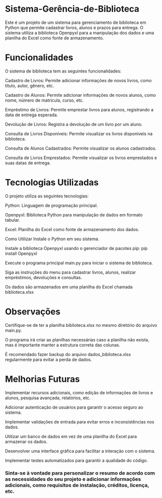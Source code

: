 # Sistema-Gerência-de-Biblioteca

Este é um projeto de um sistema para gerenciamento de biblioteca em Python que permite cadastrar livros, alunos e prazos para entrega. O sistema utiliza a biblioteca Openpyxl para a manipulação dos dados e uma planilha do Excel como fonte de armazenamento.

# Funcionalidades
O sistema de biblioteca tem as seguintes funcionalidades:

Cadastro de Livros: Permite adicionar informações de novos livros, como título, autor, gênero, etc.

Cadastro de Alunos: Permite adicionar informações de novos alunos, como nome, número de matrícula, curso, etc.

Empréstimo de Livros: Permite emprestar livros para alunos, registrando a data de entrega esperada.

Devolução de Livros: Registra a devolução de um livro por um aluno.

Consulta de Livros Disponíveis: Permite visualizar os livros disponíveis na biblioteca.

Consulta de Alunos Cadastrados: Permite visualizar os alunos cadastrados.

Consulta de Livros Emprestados: Permite visualizar os livros emprestados e suas datas de entrega.

# Tecnologias Utilizadas
O projeto utiliza as seguintes tecnologias:

Python: Linguagem de programação principal.

Openpyxl: Biblioteca Python para manipulação de dados em formato tabular.

Excel: Planilha do Excel como fonte de armazenamento dos dados.

Como Utilizar
Instale o Python em seu sistema.

Instale a biblioteca Openpyxl usando o gerenciador de pacotes pip:
pip install Openpyxl

Execute o programa principal main.py para iniciar o sistema de biblioteca.

Siga as instruções do menu para cadastrar livros, alunos, realizar empréstimos, devoluções e consultas.

Os dados são armazenados em uma planilha do Excel chamada biblioteca.xlsx

# Observações
Certifique-se de ter a planilha biblioteca.xlsx no mesmo diretório do arquivo main.py.

O programa irá criar as planilhas necessárias caso a planilha não exista, mas é importante manter a estrutura correta das colunas.

É recomendado fazer backup do arquivo dados_biblioteca.xlsx regularmente para evitar a perda de dados.

# Melhorias Futuras
Implementar recursos adicionais, como edição de informações de livros e alunos, pesquisa avançada, relatórios, etc.

Adicionar autenticação de usuários para garantir o acesso seguro ao sistema.

Implementar validações de entrada para evitar erros e inconsistências nos dados.

Utilizar um banco de dados em vez de uma planilha do Excel para armazenar os dados.

Desenvolver uma interface gráfica para facilitar a interação com o sistema.

Implementar testes automatizados para garantir a qualidade do código.

### Sinta-se à vontade para personalizar o resumo de acordo com as necessidades do seu projeto e adicionar informações adicionais, como requisitos de instalação, créditos, licença, etc.
